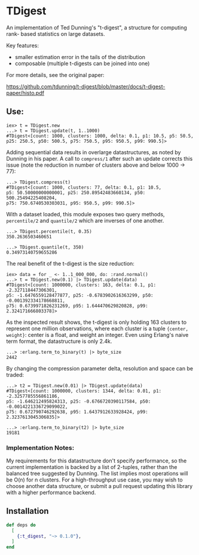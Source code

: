 # TDigest

An implementation of Ted Dunning's "t-digest", a structure for computing rank-
based statistics on large datasets.

Key features:

- smaller estimation error in the tails of the distribution
- composable (multiple t-digests can be joined into one)

For more details, see the original paper:

https://github.com/tdunning/t-digest/blob/master/docs/t-digest-paper/histo.pdf

## Use:

    iex> t = TDigest.new
    ...> t = TDigest.update(t, 1..1000)
    #TDigest<[count: 1000, clusters: 1000, delta: 0.1, p1: 10.5, p5: 50.5,
    p25: 250.5, p50: 500.5, p75: 750.5, p95: 950.5, p99: 990.5]>

Adding sequential data results in overlarge datastructures, as noted
by Dunning in his paper.  A call to `compress/1` after such an update corrects
this issue (note the reduction in number of clusters above and below 1000 -> 77):

    ...> TDigest.compress(t)
    #TDigest<[count: 1000, clusters: 77, delta: 0.1, p1: 10.5,
    p5: 50.50000000000001, p25: 250.89542483660134, p50: 500.25494225408204,
    p75: 750.6740530303031, p95: 950.5, p99: 990.5]>

With a dataset loaded, this module exposes two query methods, `percentile/2`
and `quantile/2` which are inverses of one another.

    ...> TDigest.percentile(t, 0.35)
    350.2636503460651

    ...> TDigest.quantile(t, 350)
    0.34973140759655286

The real benefit of the t-digest is the size reduction:

    iex> data = for _ <- 1..1_000_000, do: :rand.normal()
    ...> t = TDigest.new(0.1) |> TDigest.update(data)
    #TDigest<[count: 1000000, clusters: 163, delta: 0.1, p1: -2.327118447306301,
    p5: -1.6476559128477877, p25: -0.6783902616363299, p50: -0.001392334178668811,
    p75: 0.6739971826231269, p95: 1.644470629820828, p99: 2.324171666803378]>

As the inspected result shows, the t-digest is only holding 163 clusters to
represent one million observations, where each cluster is a tuple
`{center, weight}`: center is a float, and weight an integer.  Even using
Erlang's naive term format, the datastructure is only 2.4k.

    ...> :erlang.term_to_binary(t) |> byte_size
    2442

By changing the compression parameter delta, resolution and space can be traded:

    ...> t2 = TDigest.new(0.01) |> TDigest.update(data)
    #TDigest<[count: 1000000, clusters: 1344, delta: 0.01, p1: -2.3257785556861186,
    p5: -1.646212495824313, p25: -0.6766720390117584, p50: -0.0014221336729099022,
    p75: 0.672790746292638, p95: 1.6437912633928424, p99: 2.3237613045306835]>

    ...> :erlang.term_to_binary(t2) |> byte_size
    19181

### Implementation Notes:

My requirements for this datastructure don't specify performance, so the
current implementation is backed by a list of 2-tuples, rather than the
balanced tree suggested by Dunning.  The list implies most operations will be
O(n) for n clusters.  For a high-throughput use case, you may wish to choose
another data structure, or submit a pull request updating this library with a
higher performance backend.


## Installation

```elixir
def deps do
  [
    {:t_digest, "~> 0.1.0"},
  ]
end
```
